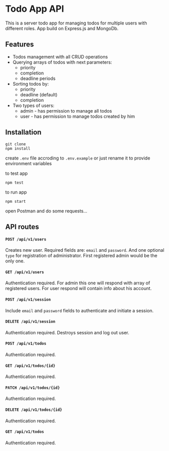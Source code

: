 # Todo App API

This is a server todo app for managing todos for multiple users with different roles.
App build on Express.js and MongoDb.

## Features

* Todos management with all CRUD operations
* Querying arrays of todos with next parameters:
  * priority
  * completion
  * deadline periods
* Sorting todos by:
  * priority
  * deadline (default)
  * completion
* Two types of users:
  * admin - has permission to manage all todos
  * user - has permission to manage todos created by him

## Installation

```
git clone
npm install
```

create `.env` file accroding to `.env.example` or just rename it to provide environment variables

to test app

```
npm test
```

to run app
```
npm start
```
open Postman and do some requests...

## API routes

#### `POST /api/v1/users`
Creates new user. Required fields are: `email` and `password`. And one optional `type` for registration of administrator. First registered admin would be the only one.

#### `GET /api/v1/users`
Authentication required. For admin this one will respond with array of registered users. For user respond will contain info about his account.

#### `POST /api/v1/session`
Include `email` and `password` fields to authenticate and initiate a session.

#### `DELETE /api/v1/session`
Authentication required. Destroys session and log out user.

#### `POST /api/v1/todos`
Authentication required.

#### `GET /api/v1/todos/{id}`
Authentication required.

#### `PATCH /api/v1/todos/{id}`
Authentication required.

#### `DELETE /api/v1/todos/{id}`
Authentication required.

#### `GET /api/v1/todos`
Authentication required.



